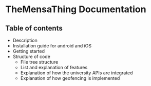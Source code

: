# TheMensaThing Documentation

## Table of contents
- Description
- Installation guide for android and iOS
- Getting started
- Structure of code
  - File tree structure
  - List and explanation of features
  - Explanation of how the university APIs are integrated
  - Explanation of how geofencing is implemented
